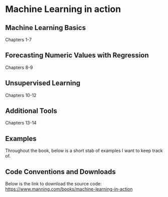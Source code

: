# Machine Learning in action

## Machine Learning Basics
Chapters 1-7


## Forecasting Numeric Values with Regression
Chapters 8-9


## Unsupervised Learning
Chapters 10-12


## Additional Tools
Chapters 13-14


## Examples
Throughout the book, below is a short stab of examples I want to keep track of.


## Code Conventions and Downloads
Below is the link to download the source code:  
https://www.manning.com/books/machine-learning-in-action
